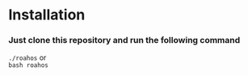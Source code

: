# Installation
### Just clone this repository and run the following command
`./roahos` or <br>
`bash roahos`
